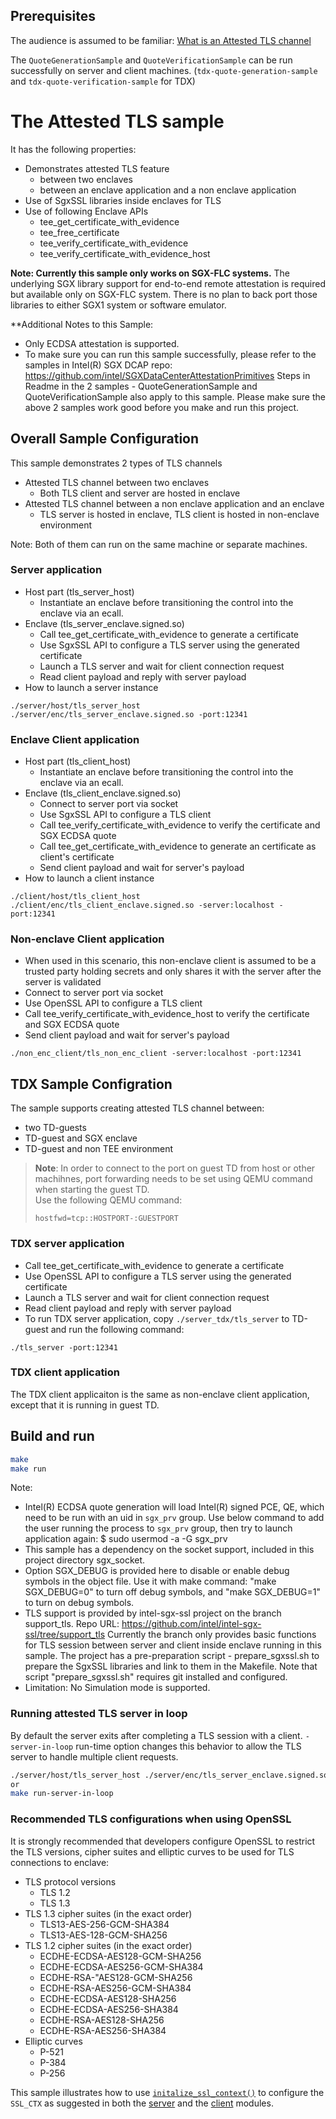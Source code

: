 ## Prerequisites
 The audience is assumed to be familiar:
 [What is an Attested TLS channel](AttestedTLSREADME.md#what-is-an-attested-tls-channel)

 The `QuoteGenerationSample` and `QuoteVerificationSample` can be run successfully on server and client machines. (`tdx-quote-generation-sample` and `tdx-quote-verification-sample` for TDX)
# The Attested TLS sample

It has the following properties:

- Demonstrates attested TLS feature
  - between two enclaves
  - between an enclave application and a non enclave application
- Use of SgxSSL libraries inside enclaves for TLS
- Use of following Enclave APIs
  - tee_get_certificate_with_evidence
  - tee_free_certificate
  - tee_verify_certificate_with_evidence
  - tee_verify_certificate_with_evidence_host

**Note: Currently this sample only works on SGX-FLC systems.** The underlying SGX library support for end-to-end remote attestation is required but available only on SGX-FLC system. There is no plan to back port those libraries to either SGX1 system or software emulator.

**Additional Notes to this Sample:
- Only ECDSA attestation is supported.
- To make sure you can run this sample successfully, please refer to the samples in Intel(R) SGX DCAP repo:
    https://github.com/intel/SGXDataCenterAttestationPrimitives
  Steps in Readme in the 2 samples - QuoteGenerationSample and QuoteVerificationSample also apply to this sample.
  Please make sure the above 2 samples work good before you make and run this project.

## Overall Sample Configuration

This sample demonstrates 2 types of TLS channels
- Attested TLS channel between two enclaves
  - Both TLS client and server are hosted in enclave
- Attested TLS channel between a non enclave application and an enclave
  - TLS server is hosted in enclave, TLS client is hosted in non-enclave environment

Note: Both of them can run on the same machine or separate machines.

### Server application
  - Host part (tls_server_host)
    - Instantiate an enclave before transitioning the control into the enclave via an ecall.
  - Enclave (tls_server_enclave.signed.so)
    - Call tee_get_certificate_with_evidence to generate a certificate
    - Use SgxSSL API to configure a TLS server using the generated certificate
    - Launch a TLS server and wait for client connection request
    - Read client payload and reply with server payload
  - How to launch a server instance
```
./server/host/tls_server_host ./server/enc/tls_server_enclave.signed.so -port:12341
```
### Enclave Client application
  - Host part (tls_client_host)
    - Instantiate an enclave before transitioning the control into the enclave via an ecall.
  - Enclave (tls_client_enclave.signed.so)
    - Connect to server port via socket
    - Use SgxSSL API to configure a TLS client
    - Call tee_verify_certificate_with_evidence to verify the certificate and SGX ECDSA quote
    - Call tee_get_certificate_with_evidence to generate an certificate as client's certificate
    - Send client payload and wait for server's payload
  - How to launch a client instance
```
./client/host/tls_client_host ./client/enc/tls_client_enclave.signed.so -server:localhost -port:12341
```

### Non-enclave Client application
 - When used in this scenario, this non-enclave client is assumed to be a trusted party holding secrets and only shares it with the server after the server is validated
 - Connect to server port via socket
 - Use OpenSSL API to configure a TLS client
 - Call tee_verify_certificate_with_evidence_host to verify the certificate and SGX ECDSA quote
 - Send client payload and wait for server's payload

```
./non_enc_client/tls_non_enc_client -server:localhost -port:12341
```

## TDX Sample Configration

The sample supports creating attested TLS channel between:
- two TD-guests
- TD-guest and SGX enclave
- TD-guest and non TEE environment

> **Note**: 
> In order to connect to the port on guest TD from host or other machihnes, port forwarding needs to be set using QEMU command when starting the guest TD.  
Use the following QEMU command:
>```
>hostfwd=tcp::HOSTPORT-:GUESTPORT
>```

### TDX server application

  - Call tee_get_certificate_with_evidence to generate a certificate
  - Use OpenSSL API to configure a TLS server using the generated certificate
  - Launch a TLS server and wait for client connection request
  - Read client payload and reply with server payload
  - To run TDX server application, copy `./server_tdx/tls_server` to TD-guest and run the following command:

  ```
./tls_server -port:12341
  ```

### TDX client application

The TDX client applicaiton is the same as non-enclave client application, except that it is running in guest TD.

## Build and run
  ```bash
  make
  make run
  ```

Note:
  - Intel(R) ECDSA quote generation will load Intel(R) signed PCE, QE, which need to be run with an uid in `sgx_prv` group. Use below command to add the user running the process to `sgx_prv` group, then try to launch application again:
    $ sudo usermod -a -G sgx_prv <user name>
  - This sample has a dependency on the socket support, included in this project directory sgx_socket.
  - Option SGX_DEBUG is provided here to disable or enable debug symbols in the object file.
    Use it with make command:
    "make SGX_DEBUG=0" to turn off debug symbols, and "make SGX_DEBUG=1" to turn on debug symbols.
  - TLS support is provided by intel-sgx-ssl project on the branch support_tls.
    Repo URL: https://github.com/intel/intel-sgx-ssl/tree/support_tls
    Currently the branch only provides basic functions for TLS session between server and client inside enclave
    running in this sample.
    The project has a pre-preparation script - prepare_sgxssl.sh to prepare the SgxSSL libraries and link to them in
    the Makefile.
    Note that script "prepare_sgxssl.sh" requires git installed and configured.
  - Limitation: No Simulation mode is supported.

### Running attested TLS server in loop
By default the server exits after completing a TLS session with a client. `-server-in-loop` run-time option changes this behavior to allow the TLS server to handle multiple client requests.

```bash
./server/host/tls_server_host ./server/enc/tls_server_enclave.signed.so -port:12341 -server-in-loop
or
make run-server-in-loop
```

### Recommended TLS configurations when using OpenSSL

  It is strongly recommended that developers configure OpenSSL to restrict the TLS versions, cipher suites and elliptic curves to be used for TLS connections to enclave:

  - TLS protocol versions
    - TLS 1.2
    - TLS 1.3
  - TLS 1.3 cipher suites (in the exact order)
    - TLS13-AES-256-GCM-SHA384
    - TLS13-AES-128-GCM-SHA256
  - TLS 1.2 cipher suites (in the exact order)
    - ECDHE-ECDSA-AES128-GCM-SHA256
    - ECDHE-ECDSA-AES256-GCM-SHA384
    - ECDHE-RSA-"AES128-GCM-SHA256
    - ECDHE-RSA-AES256-GCM-SHA384
    - ECDHE-ECDSA-AES128-SHA256
    - ECDHE-ECDSA-AES256-SHA384
    - ECDHE-RSA-AES128-SHA256
    - ECDHE-RSA-AES256-SHA384
  - Elliptic curves
    - P-521
    - P-384
    - P-256

  This sample illustrates how to use [`initalize_ssl_context()`](common/openssl_utility.cpp#L118) to configure the `SSL_CTX` as suggested in both the [server](server/enc/openssl_server.cpp#L147) and the [client](client/enc/openssl_client.cpp#L200) modules.
